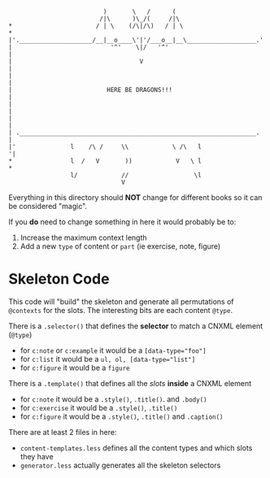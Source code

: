                               )       \   /      (
                             /|\      )\_/(     /|\
    *                       / | \    (/\|/\)   / | \                      *
    |'.____________________/__|__o____\'|'/___o__|__\___________________.'|
    |                           '^'    \|/   '^'                          |
    |                                   V                                 |
    |                                                                     |
    |                          HERE BE DRAGONS!!!                         |
    |                                                                     |
    |                                                                     |
    | ._________________________________________________________________. |
    |'               l    /\ /     \\            \ /\   l                '|
    *                l  /   V       ))            V   \ l                 *
                     l/            //                  \l
                                   V

Everything in this directory should **NOT** change for different books so it can be considered "magic".


If you **do** need to change something in here it would probably be to:

1. Increase the maximum context length
2. Add a new `type` of content or `part` (ie exercise, note, figure)

# Skeleton Code

This code will "build" the skeleton and generate all permutations of `@contexts` for the slots.
The interesting bits are each content `@type`.

There is a `.selector()` that defines the **selector** to match a CNXML element (`@type`)

- for `c:note` or `c:example` it would be a `[data-type="foo"]`
- for `c:list` it would be a `ul, ol, [data-type="list"]`
- for `c:figure` it would be a `figure`

There is a `.template()` that defines all the _slots_ **inside** a CNXML element

- for `c:note` it would be a `.style()`, `.title()`.  and `.body()`
- for `c:exercise` it would be a `.style()`, `.title()`
- for `c:figure` it would be a `.style()`, `.title()` and `.caption()`

There are at least 2 files in here:

- `content-templates.less` defines all the content types and which slots they have
- `generator.less` actually generates all the skeleton selectors
